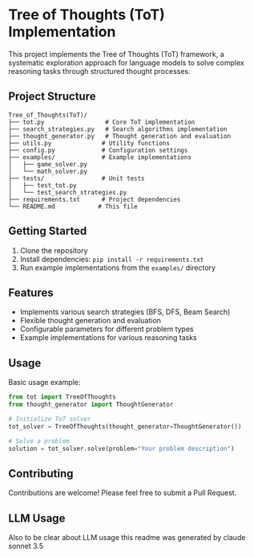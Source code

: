 # Tree of Thoughts (ToT) Implementation

This project implements the Tree of Thoughts (ToT) framework, a systematic exploration approach for language models to solve complex reasoning tasks through structured thought processes.

## Project Structure

```
Tree_of_Thoughts(ToT)/
├── tot.py                 # Core ToT implementation
├── search_strategies.py   # Search algorithms implementation
├── thought_generator.py   # Thought generation and evaluation
├── utils.py              # Utility functions
├── config.py             # Configuration settings
├── examples/             # Example implementations
│   ├── game_solver.py
│   └── math_solver.py
├── tests/                # Unit tests
│   ├── test_tot.py
│   └── test_search_strategies.py
├── requirements.txt      # Project dependencies
└── README.md            # This file
```

## Getting Started

1. Clone the repository
2. Install dependencies: `pip install -r requirements.txt`
3. Run example implementations from the `examples/` directory

## Features

- Implements various search strategies (BFS, DFS, Beam Search)
- Flexible thought generation and evaluation
- Configurable parameters for different problem types
- Example implementations for various reasoning tasks

## Usage

Basic usage example:

```python
from tot import TreeOfThoughts
from thought_generator import ThoughtGenerator

# Initialize ToT solver
tot_solver = TreeOfThoughts(thought_generator=ThoughtGenerator())

# Solve a problem
solution = tot_solver.solve(problem="Your problem description")
```

## Contributing

Contributions are welcome! Please feel free to submit a Pull Request.

## LLM Usage
Also to be clear about LLM usage this readme was generated by claude sonnet 3.5